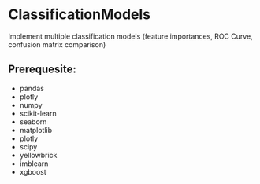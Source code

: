 # ClassificationModels
Implement multiple classification models (feature importances, ROC Curve, confusion matrix comparison)

## Prerequesite:
- pandas
- plotly
- numpy
- scikit-learn
- seaborn
- matplotlib
- plotly
- scipy
- yellowbrick
- imblearn
- xgboost
